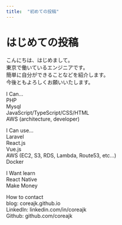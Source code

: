 ```yaml
---
title:  "初めての投稿"
---
```


# はじめての投稿

こんにちは、はじめまして。<br>
東京で働いているエンジニアです。<br>
簡単に自分ができることなどを紹介します。<br>
今後ともよろしくお願いいたします。<br>

I Can...<br>
PHP<br>
Mysql<br>
JavaScript/TypeScript/CSS/HTML<br> 
AWS (architecture, developer)<br>

I Can use...<br>
Laravel<br>
React.js<br>
Vue.js<br>
AWS (EC2, S3, RDS, Lambda, Route53, etc...)<br>
Docker<br>

I Want learn<br>
React Native<br>
Make Money<br>

How to contact<br>
blog: coreajk.github.io<br>
LinkedIn: linkedin.com/in/coreajk<br>
Github: github.com/coreajk
